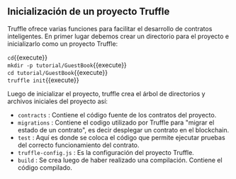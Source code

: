 ## Inicialización de un proyecto Truffle

Truffle ofrece varias funciones para facilitar el desarrollo de contratos inteligentes.
En primer lugar debemos crear un directorio para el proyecto e inicializarlo como un proyecto Truffle:

`cd`{{execute}}  
`mkdir -p tutorial/GuestBook`{{execute}}  
`cd tutorial/GuestBook`{{execute}}  
`truffle init`{{execute}}  

Luego de inicializar el proyecto, truffle crea el árbol de directorios y archivos
iniciales del proyecto así:

- `contracts` : Contiene el código fuente de los contratos del proyecto.
- `migrations` : Contiene el codigo utilizado por Truffle para "migrar el estado de un
contrato", es decir desplegar un contrato en el blockchain.
- `test` : Aquí es donde se coloca el código que permite ejecutar pruebas del correcto funcionamiento del contrato.
- `truffle-config.js` : Es la configuración del proyecto Truffle.
- `build` : Se crea luego de haber realizado una compilación. Contiene el código compilado.
